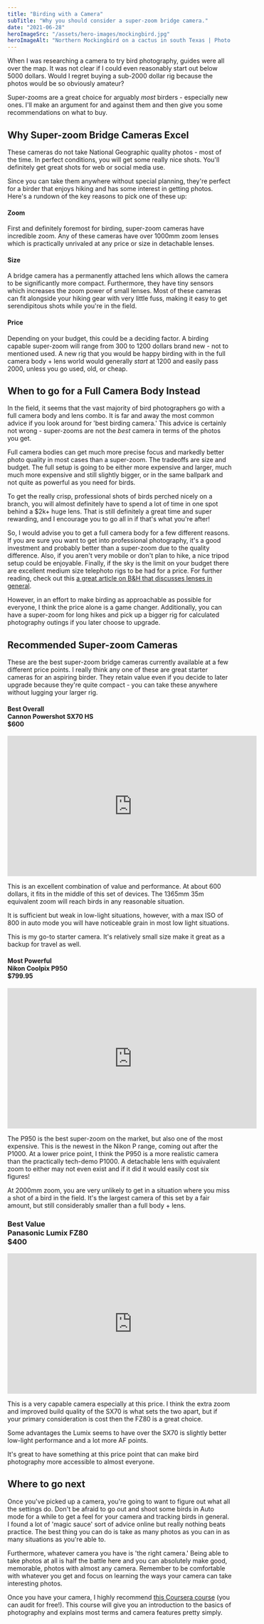 ```yaml
---
title: "Birding with a Camera"
subTitle: "Why you should consider a super-zoom bridge camera."
date: "2021-06-28"
heroImageSrc: "/assets/hero-images/mockingbird.jpg"
heroImageAlt: "Northern Mockingbird on a cactus in south Texas | Photo by searchingforbirds.com"
---
```


When I was researching a camera to try bird photography, guides were all over the map. It was not clear if I could even reasonably start out below 5000 dollars. Would I regret buying a sub-2000 dollar rig because the photos would be so
obviously amateur?

Super-zooms are a great choice for arguably *most* birders - especially new ones. I'll make an argument for and against them and then give you some recommendations on what to buy.

## Why Super-zoom Bridge Cameras Excel

These cameras do not take National Geographic quality photos - most of the time. In perfect conditions, you will get some really nice shots. You'll definitely get great shots for web or social media use.

Since you can take them anywhere without special planning, they're perfect for a birder that enjoys hiking and has some interest in getting photos. Here's a rundown of the key reasons to pick one of these up:

#### Zoom
First and definitely foremost for birding, super-zoom cameras have  incredible zoom. Any of these cameras have over 1000mm zoom lenses which is practically unrivaled at any price or size in detachable lenses.

#### Size
A bridge camera has a permanently attached lens which allows the camera to be significantly more compact. Furthermore, they have tiny sensors which increases the zoom power of small lenses. Most of these cameras can fit alongside your hiking gear with very little fuss, making it easy to get serendipitous shots while you're in the field.

#### Price
Depending on your budget, this could be a deciding factor. A birding capable super-zoom will range from 300 to 1200 dollars brand new - not to mentioned used. A new rig that you would be happy birding with in the full camera body + lens world would generally *start* at 1200 and easily pass 2000, unless you go used, old, or cheap.

## When to go for a Full Camera Body Instead

In the field, it seems that the vast majority of bird photographers go with a full camera body and lens combo. It is far and away the most common advice if you look around for 'best birding camera.' This advice is certainly not wrong - super-zooms are not the *best* camera in terms of the photos you get.

Full camera bodies can get much more precise focus and markedly better photo quality in most cases than a super-zoom. The tradeoffs are size and budget. The full setup is going to be either more expensive and larger, much much more expensive and still slightly bigger, or in the same ballpark and not quite as powerful as you need for birds.

To get the really crisp, professional shots of birds perched nicely on a branch, you will almost definitely have to spend a lot of time in one spot behind a $2k+ huge lens. That is still definitely a great time and super rewarding, and I encourage you to go all in if that's what you're after!

So, I would advise you to get a full camera body for a few different reasons. If you are sure you want to get into professional photography, it's a good investment and probably better than a super-zoom due to the quality difference. Also, if you aren't very mobile or don't plan to hike, a nice tripod setup could be enjoyable. Finally, if the sky is the limit on your budget there are excellent medium size telephoto rigs to be had for a price. For further reading, check out this [a great article on
B&H that discusses lenses in general](https://www.bhphotovideo.com/explora/photography/tips-and-solutions/guide-birding-long-lenses).

However, in an effort to make birding as approachable as possible for everyone, I think the price alone is a game changer. Additionally, you can have a super-zoom for long hikes and pick up a bigger rig for calculated photography outings if you later choose to upgrade.

## Recommended Super-zoom Cameras

These are the best super-zoom bridge cameras currently available at a few different price points. I really think any one
of these are great starter cameras for an aspiring birder. They retain value even if you decide to later upgrade because 
they're quite compact - you can take these anywhere without lugging your larger rig.

#### Best Overall <br/> Cannon Powershot SX70 HS <br/> $600

<iframe width="560" height="315" src="https://www.youtube.com/embed/oIC5zTZL-1A" title="YouTube video player" frameborder="0" allow="accelerometer; autoplay; clipboard-write; encrypted-media; gyroscope; picture-in-picture" allowfullscreen></iframe>

This is an excellent combination of value and performance. At about 600 dollars, it fits in the middle of this set of
devices. The 1365mm 35m equivalent zoom will reach birds in any reasonable situation.

It is sufficient but weak in low-light situations, however, with a max ISO of 800 in auto mode you will have noticeable
grain in most low light situations.

This is my go-to starter camera. It's relatively small size make it great as a backup for travel as well.

#### Most Powerful <br/> Nikon Coolpix P950 <br/> $799.95

<iframe width="560" height="315" src="https://www.youtube.com/embed/ve4gbKIBFEE" title="YouTube video player" frameborder="0" allow="accelerometer; autoplay; clipboard-write; encrypted-media; gyroscope; picture-in-picture" allowfullscreen></iframe>

The P950 is the best super-zoom on the market, but also one of the most expensive. This is the newest in the Nikon P range, coming out after the P1000. At a lower price point, I think the P950 is a more realistic camera than the practically tech-demo P1000. A detachable lens with equivalent zoom to either may not even exist and if it did it would easily cost six figures!

At 2000mm zoom, you are very unlikely to get in a situation where you miss a shot of a bird in the field. It's the largest camera of this set by a fair amount, but still considerably smaller
than a full body + lens.

### Best Value <br/> Panasonic Lumix FZ80 <br /> $400

<iframe width="560" height="315" src="https://www.youtube.com/embed/8ENfdQvxJOY" title="YouTube video player" frameborder="0" allow="accelerometer; autoplay; clipboard-write; encrypted-media; gyroscope; picture-in-picture" allowfullscreen></iframe>

This is a very capable camera especially at this price. I think the extra zoom and improved build quality
of the SX70 is what sets the two apart, but if your primary consideration is cost then the FZ80 is a great choice.

Some advantages the Lumix seems to have over the SX70 is slightly better low-light performance and a lot more AF points.

It's great to have something at this price point that can make bird photography more accessible to almost everyone.

## Where to go next

Once you've picked up a camera, you're going to want to figure out what all the settings do. Don't be afraid to go out
and shoot some birds in Auto mode for a while to get a feel for your camera and tracking birds in general. I found a lot
of 'magic sauce' sort of advice online but really nothing beats practice. The best thing you can do is take
as many photos as you can in as many situations as you're able to.

Furthermore, whatever camera you have is 'the right camera.' Being able to take photos at all is half the battle here
and you can absolutely make good, memorable, photos with almost any camera. Remember to be comfortable with whatever you get
and focus on learning the ways your camera can take interesting photos.

Once you have your camera, I highly recommend
[this Coursera course](https://www.coursera.org/learn/exposure-photography) (you can audit for free!). This course
will give you an introduction to the basics of photography and explains most terms and camera features pretty simply.



